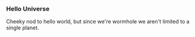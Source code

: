 ### Hello Universe

Cheeky nod to hello world, but since we're wormhole we aren't limited to a single planet.

